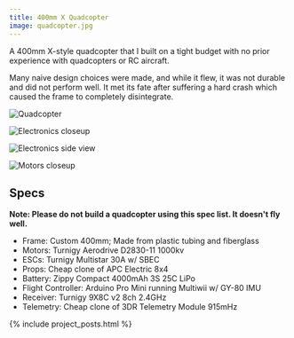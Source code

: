 ```yaml
---
title: 400mm X Quadcopter
image: quadcopter.jpg
---
```


A 400mm X-style quadcopter that I built on a tight budget with no prior experience with quadcopters or RC aircraft.

Many naive design choices were made, and while it flew, it was not durable and did not perform well. It met its fate after suffering a hard crash which caused the frame to completely disintegrate.

![Quadcopter](quadcopter.jpg)

![Electronics closeup](electronics.jpg)

![Electronics side view](electronics-2.jpg)

![Motors closeup](motors.jpg)

## Specs

**Note: Please do not build a quadcopter using this spec list. It doesn't fly well.**

* Frame: Custom 400mm; Made from plastic tubing and fiberglass
* Motors: Turnigy Aerodrive D2830-11 1000kv
* ESCs: Turnigy Multistar 30A w/ SBEC
* Props: Cheap clone of APC Electric 8x4
* Battery: Zippy Compact 4000mAh 3S 25C LiPo
* Flight Controller: Arduino Pro Mini running Multiwii w/ GY-80 IMU
* Receiver: Turnigy 9X8C v2 8ch 2.4GHz
* Telemetry: Cheap clone of 3DR Telemetry Module 915mHz

{% include project_posts.html %}
